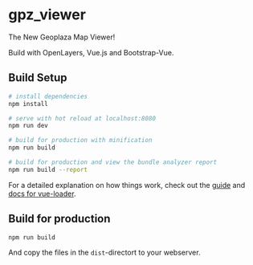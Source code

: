 # gpz_viewer

The New Geoplaza Map Viewer! 

Build with OpenLayers, Vue.js and Bootstrap-Vue.

## Build Setup

``` bash
# install dependencies
npm install

# serve with hot reload at localhost:8080
npm run dev

# build for production with minification
npm run build

# build for production and view the bundle analyzer report
npm run build --report
```

For a detailed explanation on how things work, check out the [guide](http://vuejs-templates.github.io/webpack/) and [docs for vue-loader](http://vuejs.github.io/vue-loader).

## Build for production

```
npm run build
```
And copy the files in the `dist`-directort to your webserver.
